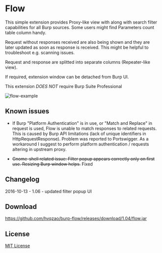 # Flow

This simple extension provides Proxy-like view with along with search filter capabilities for all Burp sources. Some users might find Parameters count table column handy.

Request without responses received are also being shown and they are later updated as soon as response is received. This might be helpful to troubleshoot e.g. scanning issues.

Request and response are splitted into separate columns (Repeater-like view).

If required, extension window can be detached from Burp UI.

This extension _DOES NOT_ require Burp Suite Professional

![flow-example](https://cloud.githubusercontent.com/assets/4956006/9799914/4f812d0e-580a-11e5-9309-658996517a07.png)

## Known issues

* If Burp "Platform Authentication" is in use, or "Match and Replace" in request is used, Flow is unable to match responses to related requests. This is caused by Burp API limitations (lack of unique identifiers in HttpRequestResponse). Problem was reported to Portswigger. As a workaround I suggest to perform platform authentication / requests altering in upstream proxy.

* ~~Gnome-shell related issue: Filter popup appears correctly only on first use. Resizing Burp window helps.~~ Fixed

## Changelog

2016-10-13 - 1.06 - updated filter popup UI

## Download

https://github.com/hvqzao/burp-flow/releases/download/1.04/flow.jar

## License

[MIT License](LICENSE)

